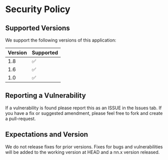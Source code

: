 # Security Policy

## Supported Versions

We support the following versions of this application:

| Version | Supported          |
| ------- | ------------------ |
| 1.8	  | :white_check_mark: |
| 1.6     | :white_check_mark: |
| 1.0     | :white_check_mark: |


## Reporting a Vulnerability

If a vulnerability is found please report this as an ISSUE in the 
Issues tab. If you have a fix or suggested amendment, please feel free 
to fork and create a pull-request.  


## Expectations and Version

We do not release fixes for prior versions. Fixes for bugs and 
vulnerabilities will be added to the working version at HEAD and a nn.x 
version released.  
